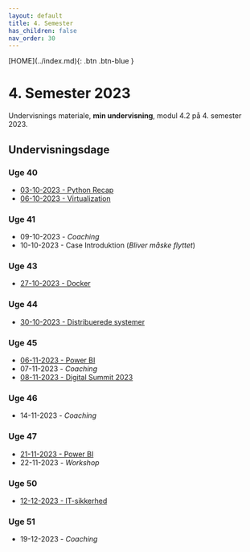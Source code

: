 ```yaml
---
layout: default
title: 4. Semester
has_children: false
nav_order: 30
---
```


<span class="fs-1">
[HOME](../index.md){: .btn .btn-blue }
</span>

# 4. Semester 2023
Undervisnings materiale, **min undervisning**, modul 4.2 på 4. semester 2023.

## Undervisningsdage

### Uge 40
- [03-10-2023 - Python Recap](./python/index.md)
- [06-10-2023 - Virtualization](./virtualisering/index.md)

### Uge 41
- 09-10-2023 - *Coaching*
- 10-10-2023 - Case Introduktion (*Bliver måske flyttet*)

### Uge 43
- [27-10-2023 - Docker](./docker/index.md)

### Uge 44
- [30-10-2023 - Distribuerede systemer](./distribuerede_systemer/index.md)

### Uge 45
- [06-11-2023 - Power BI](./power_bi/index.md)
- 07-11-2023 - *Coaching*
- [08-11-2023 - Digital Summit 2023](https://event.ing.dk/digitaltechsummit)

### Uge 46
- 14-11-2023 - *Coaching*

### Uge 47
- [21-11-2023 - Power BI](./power_bi/index.md)
- 22-11-2023 - *Workshop*

### Uge 50
- [12-12-2023 - IT-sikkerhed](./it_security/index.md)

### Uge 51
- 19-12-2023 - *Coaching*